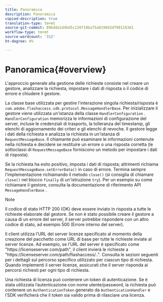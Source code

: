 ```yaml
---
title: Panoramica
description: Panoramica
copied-description: true
translation-type: tm+mt
source-git-commit: 89bdda1d4bd5c126f19ba75a819942df901183d1
workflow-type: tm+mt
source-wordcount: '312'
ht-degree: 0%

---
```



# Panoramica{#overview}

L&#39;approccio generale alla gestione delle richieste consiste nel creare un gestore, analizzare la richiesta, impostare i dati di risposta o il codice di errore e chiudere il gestore.

La classe base utilizzata per gestire l&#39;interazione singola richiesta/risposta è `com.adobe.flashaccess.sdk.protocol.MessageHandlerBase`. Per inizializzare il gestore viene utilizzata un&#39;istanza della classe `HandlerConfiguration` . `HandlerConfiguration` memorizza le informazioni di configurazione del server, incluse le credenziali di trasporto, la tolleranza del timestamp, gli elenchi di aggiornamento dei criteri e gli elenchi di revoche. Il gestore legge i dati della richiesta e analizza la richiesta in un&#39;istanza di  `RequestMessageBase`. Il chiamante può esaminare le informazioni contenute nella richiesta e decidere se restituire un errore o una risposta corretta (le sottoclassi di `RequestMessageBase` forniscono un metodo per impostare i dati di risposta).

Se la richiesta ha esito positivo, imposta i dati di risposta; altrimenti richiama `RequestMessageBase.setErrorData()` in caso di errore. Termina sempre l&#39;implementazione richiamando il metodo `close()` (si consiglia di chiamare `close()` nel blocco `finally` di un&#39;istruzione `try`). Per un esempio su come richiamare il gestore, consulta la documentazione di riferimento API `MessageHandlerBase` .

>[!NOTE]
>
>Il codice di stato HTTP 200 (OK) deve essere inviato in risposta a tutte le richieste elaborate dal gestore. Se non è stato possibile creare il gestore a causa di un errore del server, il server potrebbe rispondere con un altro codice di stato, ad esempio 500 (Errore interno del server).

Il client utilizza l’URL del server licenze specificato al momento della creazione del pacchetto come URL di base per tutte le richieste inviate al server licenze. Ad esempio, se l’URL del server è specificato come &quot;ht<span></span>tps://licenseserver.com/path&quot;, il client invierà le richieste a &quot;ht<span></span>tps://licenseserver.com/path/flashaccess/..&quot;. Consulta le sezioni seguenti per i dettagli sul percorso specifico utilizzato per ciascun tipo di richiesta. Quando implementi il server licenze, assicurati che il server risponda ai percorsi richiesti per ogni tipo di richiesta.

Una richiesta di licenza può contenere un token di autenticazione. Se è stata utilizzata l’autenticazione con nome utente/password, la richiesta può contenere un `AuthenticationToken` generato da `AuthenticationHandler` e l’SDK verificherà che il token sia valido prima di rilasciare una licenza.
